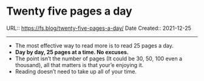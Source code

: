 # Twenty five pages a day

URL:: https://fs.blog/twenty-five-pages-a-day/
Date Created:: 2021-12-25
- - - 
-  The most effective way to read more is to read 25 pages a day. 
-  **Day by day, 25 pages at a time. No excuses.**
-  The point isn’t the number of pages (It could be 30, 50, 100 even a thousand), all that matters is that your’e enjoying it.
-  Reading doesn’t need to take up all of your time.



